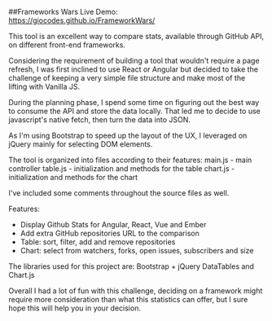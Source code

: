 ##Frameworks Wars
Live Demo: https://giocodes.github.io/FrameworkWars/

This tool is an excellent way to compare stats, available through GitHub API, on different front-end frameworks.

Considering the requirement of building a tool that wouldn't require a page refresh, I was first inclined to use React or Angular but decided to take the challenge of keeping a very simple file structure and make most of the lifting with Vanilla JS. 

During the planning phase, I spend some time on figuring out the best way to consume the API and store the data locally. That led me to decide to use javascript's native fetch, then turn the data into JSON.

As I'm using Bootstrap to speed up the layout of the UX, I leveraged on jQuery mainly for selecting DOM elements. 

The tool is organized into files according to their features:
main.js - main controller
table.js - initialization and methods for the table
chart.js - initialization and methods for the chart

I've included some comments throughout the source files as well.

Features: 
* Display Github Stats for Angular, React, Vue and Ember
* Add extra GitHub repositories URL to the comparison
* Table: sort, filter, add and remove repositories
* Chart: select from watchers, forks, open issues, subscribers and size

The libraries used for this project are:
Bootstrap + jQuery
DataTables
and Chart.js

Overall I had a lot of fun with this challenge, deciding on a framework might require more consideration than what this statistics can offer, but I sure hope this will help you in your decision.
